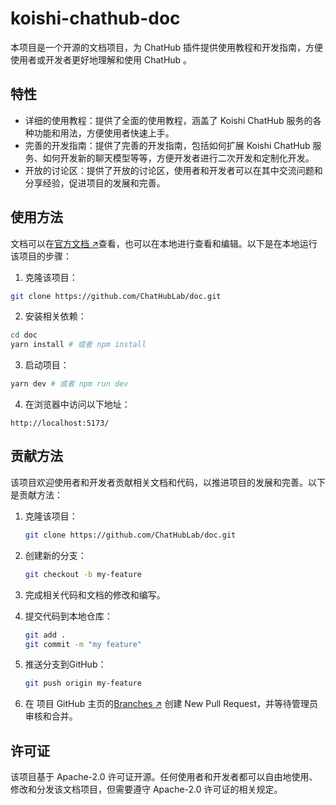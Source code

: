 # koishi-chathub-doc

本项目是一个开源的文档项目，为 ChatHub 插件提供使用教程和开发指南，方便使用者或开发者更好地理解和使用 ChatHub 。

## 特性

- 详细的使用教程：提供了全面的使用教程，涵盖了 Koishi ChatHub 服务的各种功能和用法，方便使用者快速上手。
- 完善的开发指南：提供了完善的开发指南，包括如何扩展 Koishi ChatHub 服务、如何开发新的聊天模型等等，方便开发者进行二次开发和定制化开发。
- 开放的讨论区：提供了开放的讨论区，使用者和开发者可以在其中交流问题和分享经验，促进项目的发展和完善。

## 使用方法

文档可以在[官方文档 ↗](https://chathub.dingyi222666.top/)查看，也可以在本地进行查看和编辑。以下是在本地运行该项目的步骤：

1. 克隆该项目：

```bash
git clone https://github.com/ChatHubLab/doc.git
```

2. 安装相关依赖：

```bash
cd doc
yarn install # 或者 npm install
```

3. 启动项目：

```bash
yarn dev # 或者 npm run dev
```

4. 在浏览器中访问以下地址：

```
http://localhost:5173/
```

## 贡献方法

该项目欢迎使用者和开发者贡献相关文档和代码，以推进项目的发展和完善。以下是贡献方法：

1. 克隆该项目：

    ```bash
    git clone https://github.com/ChatHubLab/doc.git
    ```

2. 创建新的分支：

    ```bash
    git checkout -b my-feature
    ```

3. 完成相关代码和文档的修改和编写。

4. 提交代码到本地仓库：

    ```bash
    git add .
    git commit -m "my feature"
    ```

5. 推送分支到GitHub：

    ```bash
    git push origin my-feature
    ```

6. 在 项目 GitHub 主页的[Branches ↗](https://github.com/ChatHubLab/doc/branches) 创建 New Pull Request，并等待管理员审核和合并。

## 许可证

该项目基于 Apache-2.0 许可证开源。任何使用者和开发者都可以自由地使用、修改和分发该文档项目，但需要遵守 Apache-2.0 许可证的相关规定。
